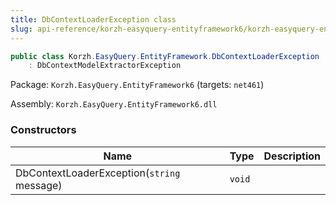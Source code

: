 ```yaml
---
title: DbContextLoaderException class
slug: api-reference/korzh-easyquery-entityframework6/korzh-easyquery-entityframework-namespace/dbcontextloaderexception-class
---
```



```csharp
public class Korzh.EasyQuery.EntityFramework.DbContextLoaderException
    : DbContextModelExtractorException

```
Package: `Korzh.EasyQuery.EntityFramework6` (targets: `net461`)

Assembly: `Korzh.EasyQuery.EntityFramework6.dll`

### Constructors

| Name | Type | Description | 
| --- | --- | --- | 
| DbContextLoaderException(`string` message) | `void` |  |